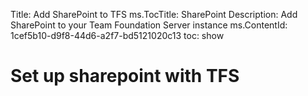 Title: Add SharePoint to TFS
ms.TocTitle: SharePoint
Description: Add SharePoint to your Team Foundation Server instance
ms.ContentId: 1cef5b10-d9f8-44d6-a2f7-bd5121020c13
toc: show

# Set up sharepoint with TFS